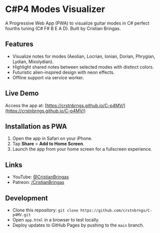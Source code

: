 # C#P4 Modes Visualizer

A Progressive Web App (PWA) to visualize guitar modes in C# perfect fourths tuning (C# F# B E A D). Built by Cristian Bringas.

## Features
- Visualize notes for modes (Aeolian, Locrian, Ionian, Dorian, Phrygian, Lydian, Mixolydian).
- Highlight shared notes between selected modes with distinct colors.
- Futuristic alien-inspired design with neon effects.
- Offline support via service worker.

## Live Demo
Access the app at: [https://crstnbrngs.github.io/C-p4MV/](https://crstnbrngs.github.io/C-p4MV/)

## Installation as PWA
1. Open the app in Safari on your iPhone.
2. Tap **Share** > **Add to Home Screen**.
3. Launch the app from your home screen for a fullscreen experience.

## Links
- YouTube: [@CristianBringas](https://www.youtube.com/@CristianBringas)
- Patreon: [/CristianBringas](https://www.patreon.com/CristianBringas)

## Development
- Clone this repository: `git clone https://github.com/crstnbrngs/C-p4MV.git`
- Open `app.html` in a browser to test locally.
- Deploy updates to GitHub Pages by pushing to the `main` branch.